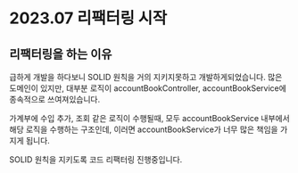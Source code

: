 # 2023.07 리팩터링 시작

## 리팩터링을 하는 이유

급하게 개발을 하다보니 SOLID 원칙을 거의 지키지못하고 개발하게되었습니다.
많은 도메인이 있지만, 대부분 로직이 accountBookController, accountBookService에 종속적으로 쓰여져있습니다.

가계부에 수입 추가, 조회 같은 로직이 수행될때, 모두 accountBookService 내부에서 해당 로직을 수행하는 구조인데, 이러면 accountBookService가 너무 많은 책임을 가지게 됩니다.

SOLID 원칙을 지키도록 코드 리팩터링 진행중입니다.